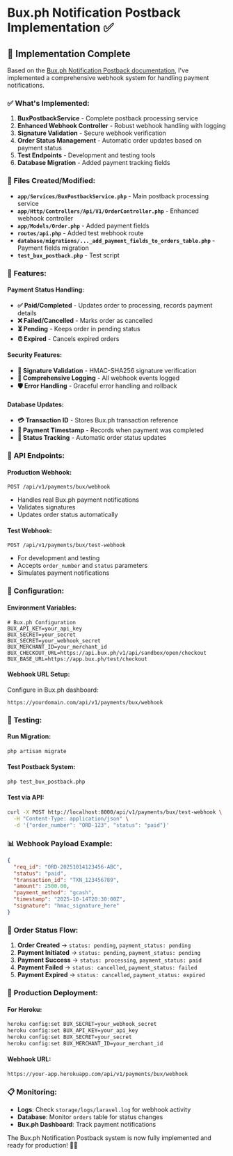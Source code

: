 # Bux.ph Notification Postback Implementation ✅

## 🎯 **Implementation Complete**

Based on the [Bux.ph Notification Postback documentation](https://developers.bux.ph/#tag/Notification-Postback), I've implemented a comprehensive webhook system for handling payment notifications.

### ✅ **What's Implemented:**

1. **BuxPostbackService** - Complete postback processing service
2. **Enhanced Webhook Controller** - Robust webhook handling with logging
3. **Signature Validation** - Secure webhook verification
4. **Order Status Management** - Automatic order updates based on payment status
5. **Test Endpoints** - Development and testing tools
6. **Database Migration** - Added payment tracking fields

### 🔧 **Files Created/Modified:**

- **`app/Services/BuxPostbackService.php`** - Main postback processing service
- **`app/Http/Controllers/Api/V1/OrderController.php`** - Enhanced webhook controller
- **`app/Models/Order.php`** - Added payment fields
- **`routes/api.php`** - Added test webhook route
- **`database/migrations/..._add_payment_fields_to_orders_table.php`** - Payment fields migration
- **`test_bux_postback.php`** - Test script

### 🎉 **Features:**

#### **Payment Status Handling:**
- **✅ Paid/Completed** - Updates order to processing, records payment details
- **❌ Failed/Cancelled** - Marks order as cancelled
- **⏳ Pending** - Keeps order in pending status
- **⏰ Expired** - Cancels expired orders

#### **Security Features:**
- **🔐 Signature Validation** - HMAC-SHA256 signature verification
- **📝 Comprehensive Logging** - All webhook events logged
- **🛡️ Error Handling** - Graceful error handling and rollback

#### **Database Updates:**
- **💳 Transaction ID** - Stores Bux.ph transaction reference
- **📅 Payment Timestamp** - Records when payment was completed
- **🔄 Status Tracking** - Automatic order status updates

### 📝 **API Endpoints:**

#### **Production Webhook:**
```
POST /api/v1/payments/bux/webhook
```
- Handles real Bux.ph payment notifications
- Validates signatures
- Updates order status automatically

#### **Test Webhook:**
```
POST /api/v1/payments/bux/test-webhook
```
- For development and testing
- Accepts `order_number` and `status` parameters
- Simulates payment notifications

### 🔧 **Configuration:**

#### **Environment Variables:**
```env
# Bux.ph Configuration
BUX_API_KEY=your_api_key
BUX_SECRET=your_secret
BUX_SECRET=your_webhook_secret
BUX_MERCHANT_ID=your_merchant_id
BUX_CHECKOUT_URL=https://api.bux.ph/v1/api/sandbox/open/checkout
BUX_BASE_URL=https://app.bux.ph/test/checkout
```

#### **Webhook URL Setup:**
Configure in Bux.ph dashboard:
```
https://yourdomain.com/api/v1/payments/bux/webhook
```

### 🧪 **Testing:**

#### **Run Migration:**
```bash
php artisan migrate
```

#### **Test Postback System:**
```bash
php test_bux_postback.php
```

#### **Test via API:**
```bash
curl -X POST http://localhost:8000/api/v1/payments/bux/test-webhook \
  -H "Content-Type: application/json" \
  -d '{"order_number": "ORD-123", "status": "paid"}'
```

### 📊 **Webhook Payload Example:**

```json
{
  "req_id": "ORD-20251014123456-ABC",
  "status": "paid",
  "transaction_id": "TXN_123456789",
  "amount": 2500.00,
  "payment_method": "gcash",
  "timestamp": "2025-10-14T20:30:00Z",
  "signature": "hmac_signature_here"
}
```

### 🔄 **Order Status Flow:**

1. **Order Created** → `status: pending`, `payment_status: pending`
2. **Payment Initiated** → `status: pending`, `payment_status: pending`
3. **Payment Success** → `status: processing`, `payment_status: paid`
4. **Payment Failed** → `status: cancelled`, `payment_status: failed`
5. **Payment Expired** → `status: cancelled`, `payment_status: expired`

### 🚀 **Production Deployment:**

#### **For Heroku:**
```bash
heroku config:set BUX_SECRET=your_webhook_secret
heroku config:set BUX_API_KEY=your_api_key
heroku config:set BUX_SECRET=your_secret
heroku config:set BUX_MERCHANT_ID=your_merchant_id
```

#### **Webhook URL:**
```
https://your-app.herokuapp.com/api/v1/payments/bux/webhook
```

### 📋 **Monitoring:**

- **Logs**: Check `storage/logs/laravel.log` for webhook activity
- **Database**: Monitor `orders` table for status changes
- **Bux.ph Dashboard**: Track payment notifications

The Bux.ph Notification Postback system is now fully implemented and ready for production! 🚀✨
